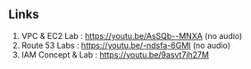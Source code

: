 ## Links ##
1. VPC & EC2 Lab : https://youtu.be/AsSQb--MNXA (no audio)
2. Route 53 Labs : https://youtu.be/-ndsfa-6GMI (no audio)
3. IAM Concept & Lab : https://youtu.be/9asvt7jh27M
